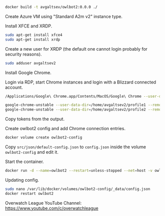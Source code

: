 ```bash
docker build -t avgaltsev/owlbot2:0.0.0 ./
```

Create Azure VM using "Standard A2m v2" instance type.

Install XFCE and XRDP.

```bash
sudo apt-get install xfce4
sudo apt-get install xrdp
```

Create a new user for XRDP (the default one cannot login probably for security reasons).

```bash
sudo adduser avgaltsev2
```

Install Google Chrome.

Login via RDP, start Chrome instances and login with a Blizzard connected account.

```bash
/Applications/Google\ Chrome.app/Contents/MacOS/Google\ Chrome --user-data-dir=... --remote-debugging-port=9222
```

```bash
google-chrome-unstable --user-data-dir=/home/avgaltsev2/profile1 --remote-debugging-port=9222
google-chrome-unstable --user-data-dir=/home/avgaltsev2/profile2 --remote-debugging-port=9223
```

Copy tokens from the output.

Create owlbot2 config and add Chrome connection entries.

```bash
docker volume create owlbot2-config
```

Copy `src/json/default-config.json` to `config.json` inside the volume `owlbot2-config` and edit it.

Start the container.

```bash
docker run -d --name=owlbot2 --restart=unless-stopped --net=host -v owlbot2-config:/root/config/ avgaltsev/owlbot2:0.0.0
```

Updating config.

```bash
sudo nano /var/lib/docker/volumes/owlbot2-config/_data/config.json
docker restart owlbot2
```

Overwatch League YouTube Channel:
https://www.youtube.com/c/overwatchleague
